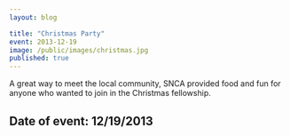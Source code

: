 ```yaml
---
layout: blog

title: "Christmas Party"
event: 2013-12-19
image: /public/images/christmas.jpg
published: true
---
```


A great way to meet the local community, SNCA provided food and fun for anyone who wanted to join in the Christmas fellowship.

## Date of event: 12/19/2013
